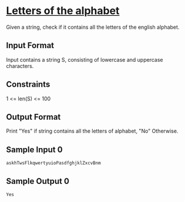 # [Letters of the alphabet](https://www.hackerrank.com/contests/smart-interviews-basic/challenges/si-basic-letters-of-the-alphabet/problem)

Given a string, check if it contains all the letters of the english alphabet.

## Input Format

Input contains a string S, consisting of lowercase and uppercase characters.

## Constraints

1 <= len(S) <= 100

## Output Format

Print "Yes" if string contains all the letters of alphabet, "No" Otherwise.

## Sample Input 0
```
askhTwsFlkqwertyuioPasdfghjklZxcvBnm
```
## Sample Output 0
```
Yes
```